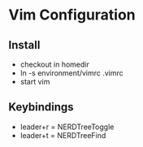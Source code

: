 # Vim Configuration

## Install
* checkout in homedir
* ln -s environment/vimrc .vimrc
* start vim

## Keybindings
* leader+r = NERDTreeToggle
* leader+t = NERDTreeFind
